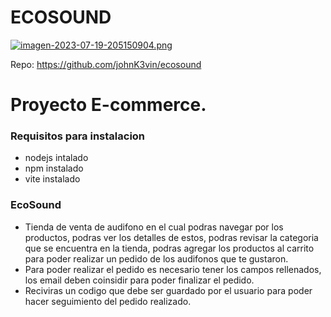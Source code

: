 
# ECOSOUND

[![imagen-2023-07-19-205150904.png](https://i.postimg.cc/B6mXQfZj/imagen-2023-07-19-205150904.png)](https://postimg.cc/7GTxmc24)


Repo: https://github.com/johnK3vin/ecosound

# Proyecto E-commerce.
### Requisitos para instalacion
- nodejs intalado
- npm instalado
- vite instalado

### EcoSound
- Tienda de venta de audifono en el cual podras navegar por los productos, podras ver los detalles de estos, podras revisar la categoria que se encuentra en la tienda, podras agregar los productos al carrito para poder realizar un pedido de los audifonos que te gustaron.
- Para poder realizar el pedido es necesario tener los campos rellenados, los email deben coinsidir para poder finalizar el pedido. 
- Reciviras un codigo que debe ser guardado por el usuario para poder hacer seguimiento del pedido realizado.


